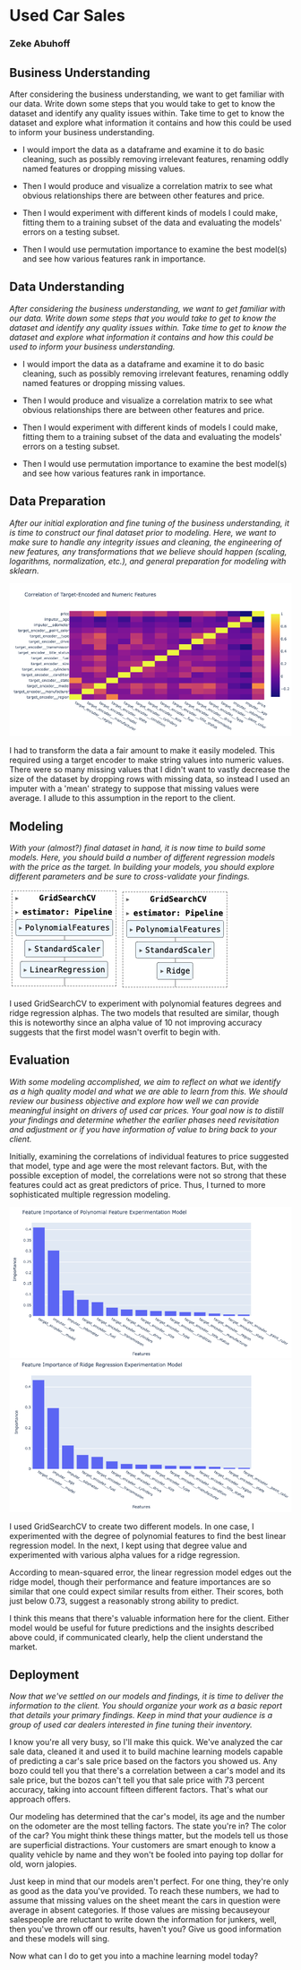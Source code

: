 # Used Car Sales
### Zeke Abuhoff

## Business Understanding
After considering the business understanding, we want to get familiar with our data. Write down some steps that you would take to get to know the dataset and identify any quality issues within. Take time to get to know the dataset and explore what information it contains and how this could be used to inform your business understanding.

- I would import the data as a dataframe and examine it to do basic cleaning, such as possibly removing irrelevant features, renaming oddly named features or dropping missing values.

- Then I would produce and visualize a correlation matrix to see what obvious relationships there are between other features and price.

- Then I would experiment with different kinds of models I could make, fitting them to a training subset of the data and evaluating the models' errors on a testing subset.

- Then I would use permutation importance to examine the best model(s) and see how various features rank in importance.

## Data Understanding
_After considering the business understanding, we want to get familiar with our data. Write down some steps that you would take to get to know the dataset and identify any quality issues within. Take time to get to know the dataset and explore what information it contains and how this could be used to inform your business understanding._

- I would import the data as a dataframe and examine it to do basic cleaning, such as possibly removing irrelevant features, renaming oddly named features or dropping missing values.

- Then I would produce and visualize a correlation matrix to see what obvious relationships there are between other features and price.

- Then I would experiment with different kinds of models I could make, fitting them to a training subset of the data and evaluating the models' errors on a testing subset.

- Then I would use permutation importance to examine the best model(s) and see how various features rank in importance.

## Data Preparation
_After our initial exploration and fine tuning of the business understanding, it is time to construct our final dataset prior to modeling. Here, we want to make sure to handle any integrity issues and cleaning, the engineering of new features, any transformations that we believe should happen (scaling, logarithms, normalization, etc.), and general preparation for modeling with sklearn._

![](images/correlation.png "Feature Correlation")

I had to transform the data a fair amount to make it easily modeled. This required using a target encoder to make string values into numeric values. There were so many missing values that I didn't want to vastly decrease the size of the dataset by dropping rows with missing data, so instead I used an imputer with a 'mean' strategy to suppose that missing values were average. I allude to this assumption in the report to the client.

## Modeling
_With your (almost?) final dataset in hand, it is now time to build some models. Here, you should build a number of different regression models with the price as the target. In building your models, you should explore different parameters and be sure to cross-validate your findings._

![](images/poly_model.png "Model for Experimenting with Polynomial Features Degree")
![](images/ridge_model.png "Model for Experimenting with Ridge Alpha")

I used GridSearchCV to experiment with polynomial features degrees and ridge regression alphas. The two models that resulted are similar, though this is noteworthy since an alpha value of 10 not improving accuracy suggests that the first model wasn't overfit to begin with.

## Evaluation
_With some modeling accomplished, we aim to reflect on what we identify as a high quality model and what we are able to learn from this. We should review our business objective and explore how well we can provide meaningful insight on drivers of used car prices. Your goal now is to distill your findings and determine whether the earlier phases need revisitation and adjustment or if you have information of value to bring back to your client._

Initially, examining the correlations of individual features to price suggested that model, type and age were the most relevant factors. But, with the possible exception of model, the correlations were not so strong that these features could act as great predictors of price. Thus, I turned to more sophisticated multiple regression modeling.

![](images/poly_features.png "Poly Features")
![](images/ridge_features.png "Ridge Features")

I used GridSearchCV to create two different models. In one case, I experimented with the degree of polynomial features to find the best linear regression model. In the next, I kept using that degree value and experimented with various alpha values for a ridge regression.

According to mean-squared error, the linear regression model edges out the ridge model, though their performance and feature importances are so similar that one could expect similar results from either. Their scores, both just below 0.73, suggest a reasonably strong ability to predict.

I think this means that there's valuable information here for the client. Either model would be useful for future predictions and the insights described above could, if communicated clearly, help the client understand the market.

## Deployment
_Now that we've settled on our models and findings, it is time to deliver the information to the client. You should organize your work as a basic report that details your primary findings. Keep in mind that your audience is a group of used car dealers interested in fine tuning their inventory._

I know you're all very busy, so I'll make this quick. We've analyzed the car sale data, cleaned it and used it to build machine learning models capable of predicting a car's sale price based on the factors you showed us. Any bozo could tell you that there's a correlation between a car's model and its sale price, but the bozos can't tell you that sale price with 73 percent accuracy, taking into account fifteen different factors. That's what our approach offers.

Our modeling has determined that the car's model, its age and the number on the odometer are the most telling factors. The state you're in? The color of the car? You might think these things matter, but the models tell us those are superficial distractions. Your customers are smart enough to know a quality vehicle by name and they won't be fooled into paying top dollar for old, worn jalopies.

Just keep in mind that our models aren't perfect. For one thing, they're only as good as the data you've provided. To reach these numbers, we had to assume that missing values on the sheet meant the cars in question were average in absent categories. If those values are missing becauseyour salespeople are reluctant to write down the information for junkers, well, then you've thrown off our results, haven't you? Give us good information and these models will sing.

Now what can I do to get you into a machine learning model today?